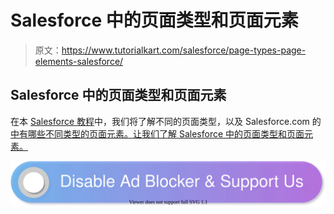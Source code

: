 # Salesforce 中的页面类型和页面元素

> 原文：<https://www.tutorialkart.com/salesforce/page-types-page-elements-salesforce/>

## Salesforce 中的页面类型和页面元素

在本 [Salesforce 教程](https://www.tutorialkart.com/salesforce-tutorials/)中，我们将了解不同的页面类型，以及 Salesforce.com 的[中有哪些不同类型的页面元素。让我们了解 Salesforce 中的页面类型和页面元素。](https://www.tutorialkart.com/salesforce/what-is-salesforce/)

[![](img/925da31b32d6bc3827932f6c8afb11bb.png)](https://www.tutorialkart.com/)